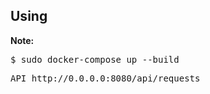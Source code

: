 ## Using

**Note:**

<pre>
$ sudo docker-compose up --build
</pre>

<pre>
API http://0.0.0.0:8080/api/requests
</pre>



